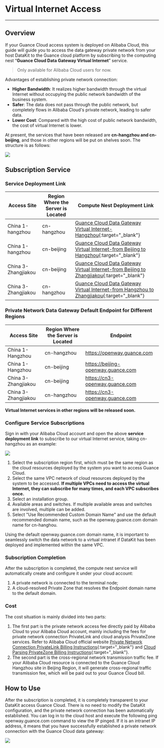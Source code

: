 # Virtual Internet Access

---

## Overview

If your Guance Cloud access system is deployed on Alibaba Cloud, this guide will guide you to access the data gateway private network from your host DataKit to the Guance cloud platform by subscribing to the computing nest “**Guance Cloud Data Gateway Virtual Internet**” service.

> Only available for Alibaba Cloud users for now.

Advantages of establishing private network connection:

- **Higher Bandwidth**: It realizes higher bandwidth through the virtual Internet without occupying the public network bandwidth of the business system.
- **Safer**: The data does not pass through the public network, but completely flows in Alibaba Cloud's private network, leading to safer data. 
- **Lower Cost**: Compared with the high cost of public network bandwidth, the cost of virtual Internet is lower.

At present, the services that have been released are **cn-hangzhou and cn-beijing**, and those in other regions will be put on shelves soon. The structure is as follows:

![](imgs/aliyun_1.png)

## Subscription Service

### Service Deployment Link

| **Access Site** | **Region Where the Server is Located** | **Compute Nest Deployment Link** |
| -------- | ---------------------- | ----------- |
| China 1-hangzhou | cn-hangzhou | [Guance Cloud Data Gateway Virtual Internet-Hangzhou](https://computenest.console.aliyun.com/user/cn-hangzhou/serviceInstanceCreate?ServiceId=service-68c8fee7f0554d6b9baa){:target="_blank"} |
| China 1-hangzhou | cn-beijing | [Guance Cloud Data Gateway Virtual Internet-from Beijing to Hangzhou](https://computenest.console.aliyun.com/user/cn-hangzhou/serviceInstanceCreate?ServiceId=service-af3b4511d9214c9ebaba){:target="_blank"} |  
| China 3-Zhangjiakou | cn-beijing | [Guance Cloud Data Gateway Virtual Internet-from Beijing to Zhangjiakou](https://computenest.console.aliyun.com/user/cn-hangzhou/serviceInstanceCreate?ServiceId=service-a22bc59ed53c4946b8ce){:target="_blank"} | 
| China 3-Zhangjiakou | cn-hangzhou | [Guance Cloud Data Gateway Virtual Internet-from Hangzhou to Zhangjiakou](https://computenest.console.aliyun.com/user/cn-hangzhou/serviceInstanceCreate?ServiceId=service-87a611279d9a42ceaeb2){:target="_blank"} | 

### Private Network Data Gateway Default Endpoint for Different Regions 

| **Access Site** | **Region Where the Server is Located** | **Endpoint** |
| -------- | ---------------------- | ----------- |
| China 1-Hangzhou | cn-hangzhou | https://openway.guance.com  |
| China 1-Hangzhou | cn-beijing | https://beijing-openway.guance.com |  
| China 3-Zhangjiakou | cn-beijing | https://cn3-openway.guance.com | 
| China 3-Zhangjiakou | cn-hangzhou | https://cn3-openway.guance.com | 

**Virtual Internet services in other regions will be released soon.**

### Configure Service Subscriptions
Sign in with your Alibaba Cloud account and open the above **service deployment link** to subscribe to our virtual Internet service, taking cn-hangzhou as an example:

![](imgs/aliyun_2.png)

1. Select the subscription region first, which must be the same region as the cloud resources deployed by the system you want to access Guance Cloud.
1. Select the same VPC network of cloud resources deployed by the system to be accessed. **If multiple VPCs need to access the virtual Internet, they can subscribe for many times, and each VPC subscribes once.**
1. Select an installation group.
1. Available areas and switches. If multiple available areas and switches are involved, multiple can be added.
1. Select "Use Recommended Custom Domain Name" and use the default recommended domain name, such as the openway.guance.com domain name for cn-hanghou.

Using the default openway.guance.com domain name, it is important to seamlessly switch the data network to a virtual intranet if DataKit has been deployed and implemented within the same VPC.

### Subscription Completion

After the subscription is completed, the compute nest service will automatically create and configure it under your cloud account:

1. A private network is connected to the terminal node;
2. A cloud-resolved Private Zone that resolves the Endpoint domain name to the default domain.

### Cost

The cost situation is mainly divided into two parts:

1. The first part is the private network access fee directly paid by Alibaba Cloud to your Alibaba Cloud account, mainly including the fees for private network connection PrivateLink and cloud analysis PrivateZone services. Refer to Alibaba Cloud official website [Private Network Connection PrivateLink Billing Instructions](https://help.aliyun.com/document_detail/198081.html){:target="_blank"} and [Cloud Parsing PrivateZone Billing Instructions](https://help.aliyun.com/document_detail/71338.html){:target="_blank"}.
2. The second part is the cross-regional network transmission traffic fee. If your Alibaba Cloud resource is connected to the Guance Cloud Hangzhou site in Beijing Region, it will generate cross-regional traffic transmission fee, which will be paid out to your Guance Cloud bill.

## How to Use

After the subscription is completed, it is completely transparent to your DataKit access Guance Cloud. There is no need to modify the DataKit configuration, and the private network connection has been automatically established. You can log in to the cloud host and execute the following ping openway.guance.com command to view the IP pinged. If it is an intranet IP address, it means that you have successfully established a private network connection with the Guance Cloud data gateway:

![](imgs/aliyun_3.png)
